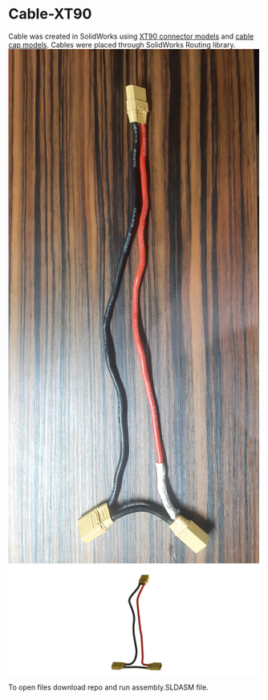 # Cable-XT90
Cable was created in SolidWorks using [XT90 connector models](https://grabcad.com/library/xt90-connector-male-female-by-mrjesters-1) and [cable cap models](https://grabcad.com/library/xt90-cable-cap-1). Cables were placed through SolidWorks Routing library.
![Original](https://raw.githubusercontent.com/olegogogo/Cable-XT90/main/original.jpg)
![Render](https://github.com/olegogogo/Cable-XT90/blob/main/render.png)

To open files download repo and run assembly.SLDASM file.
